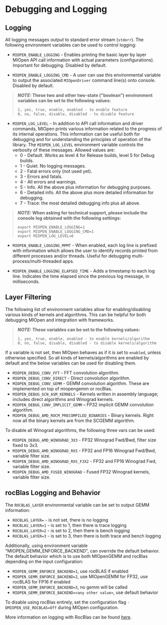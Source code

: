 Debugging and Logging
=====================

## Logging

All logging messages output to standard error stream (`stderr`). The following environment variables can be used to control logging:

* `MIOPEN_ENABLE_LOGGING` - Enables printing the basic layer by layer MIOpen API call information with actual parameters (configurations). Important for debugging. Disabled by default.

* `MIOPEN_ENABLE_LOGGING_CMD` - A user can use this environmental variable to output the associated `MIOpenDriver` command line(s) onto console. Disabled by default.

> **_NOTE:_ These two and other two-state ("boolean") environment variables can be set to the following values:**
> ```
> 1, yes, true, enable, enabled - to enable feature
> 0, no, false, disable, disabled - to disable feature
> ```

* `MIOPEN_LOG_LEVEL` - In addition to API call information and driver commands, MIOpen prints various information related to the progress of its internal operations. This information can be useful both for debugging and for understanding the principles of operation of the library. The `MIOPEN_LOG_LEVEL` environment variable controls the verbosity of these messages. Allowed values are:
  * 0 - Default. Works as level 4 for Release builds, level 5 for Debug builds.
  * 1 - Quiet. No logging messages.
  * 2 - Fatal errors only (not used yet).
  * 3 - Errors and fatals.
  * 4 - All errors and warnings.
  * 5 - Info. All the above plus information for debugging purposes.
  * 6 - Detailed info. All the above plus more detailed information for debugging.
  * 7 - Trace: the most detailed debugging info plus all above.

> **_NOTE:_ When asking for technical support, please include the console log obtained with the following settings:**
> ```
> export MIOPEN_ENABLE_LOGGING=1
> export MIOPEN_ENABLE_LOGGING_CMD=1
> export MIOPEN_LOG_LEVEL=6
> ```

* `MIOPEN_ENABLE_LOGGING_MPMT` - When enabled, each log line is prefixed with information which allows the user to identify records printed from different processes and/or threads. Useful for debugging multi-process/multi-threaded apps.

* `MIOPEN_ENABLE_LOGGING_ELAPSED_TIME` - Adds a timestamp to each log line. Indicates the time elapsed since the previous log message, in milliseconds.

## Layer Filtering

The following list of environment variables allow for enabling/disabling various kinds of kernels and algorithms. This can be helpful for both debugging MIOpen and integration with frameworks.

> **_NOTE:_ These variables can be set to the following values:**
> ```
> 1, yes, true, enable, enabled - to enable kernels/algorithm
> 0, no, false, disable, disabled - to disable kernels/algorithm
> ```

If a variable is not set, then MIOpen behaves as if it is set to `enabled`, unless otherwise specified. So all kinds of kernels/algorithms are enabled by default and the below variables can be used for disabling them.

* `MIOPEN_DEBUG_CONV_FFT` - FFT convolution algorithm. 
* `MIOPEN_DEBUG_CONV_DIRECT` - Direct convolution algorithm.
* `MIOPEN_DEBUG_CONV_GEMM` - GEMM convolution algorithm. These are implemented on top of miopengemm or rocBlas.
* `MIOPEN_DEBUG_GCN_ASM_KERNELS` - Kernels written in assembly language; includes direct algorithms and Winograd kernels.
* `MIOPEN_DEBUG_CONV_IMPLICIT_GEMM` – FP32 implicit GEMM convolution algorithm.
* `MIOPEN_DEBUG_AMD_ROCM_PRECOMPILED_BINARIES` - Binary kernels. Right now all the binary kernels are from the SCGEMM algorithm.

To disable all Winograd algorithms, the following three vars can be used:
* `MIOPEN_DEBUG_AMD_WINOGRAD_3X3` - FP32 Winograd Fwd/Bwd, filter size fixed to 3x3.
* `MIOPEN_DEBUG_AMD_WINOGRAD_RXS` - FP32 and FP16 Winograd Fwd/Bwd, variable filter size.
* `MIOPEN_DEBUG_AMD_WINOGRAD_RXS_F3X2` - FP32 and FP16 Winograd Fwd, variable filter size.
* `MIOPEN_DEBUG_AMD_FUSED_WINOGRAD` - Fused FP32 Winograd kernels, variable filter size.

## rocBlas Logging and Behavior
The `ROCBLAS_LAYER` environmental variable can be set to output GEMM information:
* `ROCBLAS_LAYER=`  - is not set, there is no logging
* `ROCBLAS_LAYER=1` - is set to 1, then there is trace logging
* `ROCBLAS_LAYER=2` - is set to 2, then there is bench logging
* `ROCBLAS_LAYER=3` - is set to 3, then there is both trace and bench logging

Additionally, using environment variable "MIOPEN_GEMM_ENFORCE_BACKEND", can override the default behavior. The default behavior which is to use
both MIOpenGEMM and rocBlas depending on the input configuration:

* `MIOPEN_GEMM_ENFORCE_BACKEND=1`, use rocBLAS if enabled
* `MIOPEN_GEMM_ENFORCE_BACKEND=2`, use MIOpenGEMM for FP32, use rocBLAS for FP16 if enabled
* `MIOPEN_GEMM_ENFORCE_BACKEND=3`, no gemm will be called
* `MIOPEN_GEMM_ENFORCE_BACKEND=<any other value>`, use default behavior

To disable using rocBlas entirely, set the configuration flag `-DMIOPEN_USE_ROCBLAS=Off` during MIOpen configuration.

More information on logging with RocBlas can be found [here](https://github.com/ROCmSoftwarePlatform/rocBLAS/wiki/5.Logging).
